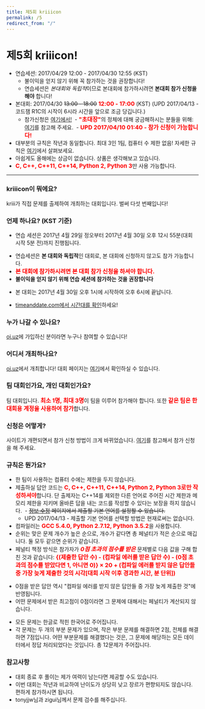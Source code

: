 ```yaml
---
title: 제5회 kriiicon
permalink: /5
redirect_from: "/"
---
```


<style type="text/css">
.important { font-size: 15px; font-weight: bold; color: red; }
</style>

<h1>제5회 kriiicon!</h1>

* 연습세션: 2017/04/29 12:00 - 2017/04/30 12:55 (KST)
  - 불이익을 얻지 않기 위해 꼭 참가하는 것을 권장합니다!
  - 연습세션은 *본대회와 독립적*이므로 본대회에 참가하시려면 **본대회 참가 신청을 해야** 합니다!
* 본대회: 2017/04/30 <del>13:00 - 18:00</del> <span class="important">12:00 - 17:00</span> (KST) (UPD 2017/04/13 - 코드잼 R1C의 시작이 6시라 시간을 앞으로 조금 당깁니다.)
  - 참가신청은 [여기에서!](http://oj.uz/contest/KRIII5)
  - <span class="important">"초대장"</span>의 정체에 대해 궁금해하시는 분들을 위해: [여기](https://guide.oj.uz/ko/latest/How%20to%20register%20in%20a%20contest.html)를 참고해 주세요.
  - <span class="important">UPD 2017/04/10 01:40 - 참가 신청이 가능합니다!</span>
* 대부분의 규칙은 작년과 동일합니다. <span class="important>">최대 3인 1팀, 컴퓨터 수 제한 없음!</span> 자세한 규칙은 <a href="#rules">여기</a>에서 살펴보세요.
* 아쉽게도 올해에는 상금이 없습니다. 상품은 생각해보고 있습니다.
* <span class="important">C, C++, C++11, C++14, Python 2, Python 3</span>만 사용 가능합니다.

<hr>

### kriiicon이 뭐에요?

kriii가 직접 문제를 출제하여 개최하는 대회입니다. 벌써 다섯 번째입니다!

### 언제 하나요? (KST 기준)

* 연습 세션은 2017년 4월 29일 정오부터 2017년 4월 30일 오후 12시 55분(대회 시작 5분 전)까지 진행됩니다.
 - 연습세션은 **본 대회와 독립적**인 대회로, 본 대회에 신청하지 않고도 참가 가능합니다.
 - <span class="important">본 대회에 참가하시려면 본 대회 참가 신청을 하셔야 합니다.</span>
 - **불이익을 얻지 않기 위해 연습 세션에 참가하는 것을 권장합니다**
* 본 대회는 2017년 4월 30일 오후 1시에 시작하여 오후 6시에 끝납니다.
 - [timeanddate.com에서 시간대를 확인](https://www.timeanddate.com/worldclock/fixedtime.html?msg=5th+kriiicon&iso=20170430T13&p1=235&ah=5)하세요!

### 누가 나갈 수 있나요?

[oj.uz](https://oj.uz)에 가입하신 분이라면 누구나 참여할 수 있습니다!

### 어디서 개최하나요?

[oj.uz](https://oj.uz)에서 개최합니다! 대회 페이지는 [여기](https://oj.uz/contest/KRIII5)에서 확인하실 수 있습니다.

### 팀 대회인가요, 개인 대회인가요?

팀 대회입니다. <span class="important">최소 1명, 최대 3명</span>이 팀을 이루어 참가해야 합니다. 또한  <span class="important">같은 팀은 한 대회용 계정을 사용하여 참가</span>합니다.

### 신청은 어떻게?

사이트가 개편되면서 참가 신청 방법이 크게 바뀌었습니다. [여기](https://guide.oj.uz/ko/latest/How%20to%20register%20in%20a%20contest.html)를 참고해서 참가 신청을 해 주세요.

### <a name="rules"></a>규칙은 뭔가요?

* 한 팀이 사용하는 컴퓨터 수에는 제한을 두지 않습니다.
* 제출하실 답안 코드는 <span class="important">C, C++, C++11, C++14, Python 2, Python 3로만 작성하셔야</span>합니다. 단 출제자는 C++14를 제외한 다른 언어로 주어진 시간 제한과 메모리 제한을 지키며 올바른 답을 내는 코드를 작성할 수 있다는 보장을 하지 않습니다.
  - <del>[정보 수정](https://oj.uz/settings/general) 페이지에서 제출할 기본 언어를 설정할 수 있습니다.</del> 
  - UPD 2017/04/13 - 제출할 기본 언어를 선택할 방법은 현재로써는 없습니다. 
* 컴파일러는 <span class="important">GCC 5.4.0, Python 2.7.12, Python 3.5.2</span>을 사용합니다.
* 순위는 맞은 문제 개수가 높은 순으로, 개수가 같다면 총 페널티가 적은 순으로 매깁니다. 둘 모두 같으면 순위가 같습니다.
* 페널티 책정 방식은 참가자가 <span class="important"><i>0점 초과의 점수를 받은</i></span> 문제별로 다음 값을 구해 합친 것과 같습니다: <span class="important">{(제출한 답안 수) - (컴파일 에러를 받은 답안 수) - (0점 초과의 점수를 받았다면 1, 아니면 0)} × 20 + (컴파일 에러를 받지 않은 답안들 중 가장 늦게 제출한 것의 시각[대회 시작 이후 경과한 시간, 분 단위])</span>
 - 0점을 받은 답안 역시 "컴파일 에러를 받지 않은 답안들 중 가장 늦게 제출한 것"에 반영됩니다.
 - 어떤 문제에서 받은 최고점이 0점이라면 그 문제에 대해서는 페널티가 계산되지 않습니다.
* 모든 문제는 한글로 적힌 한국어로 주어집니다.
* 각 문제는 두 개의 부분 문제가 있으며, 작은 부분 문제를 해결하면 2점, 전체를 해결하면 7점입니다. 어떤 부분문제를 해결했다는 것은, 그 문제에 해당하는 모든 데이터에서 정답 처리되었다는 것입니다. 총 12문제가 주어집니다.

### 참고사항

* 대회 종료 후 풀이는 제가 여력이 남는다면 제공할 수도 있습니다.
* 이번 대회는 작년과 비교하여 난이도가 상당히 낮고 장르가 편향되지도 않습니다. 편하게 참가하시면 됩니다.
* tonyjjw님과 zigui님께서 문제 검수를 해주십니다.
